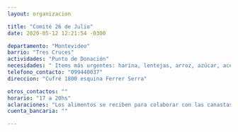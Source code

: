 ```yaml
---
layout: organizacion

title: "Comité 26 de Julio"
date: 2020-05-12 12:21:54 -0300

departamento: "Montevideo"
barrio: "Tres Cruces"
actividades: "Punto de Donación"
necesidades: " Items más urgentes: harina, lentejas, arroz, azúcar, aceite y leche en polvo."
telefono_contacto: "099440037"
direccion: "Cufré 1800 esquina Ferrer Serra"

otros_contactos: ""
horario: "17 a 20hs"
aclaraciones: "Los alimentos se reciben para colaborar con las canastas del PIT CNT y las ollas populares del barrio."
cuenta_bancaria: ""

---
```

